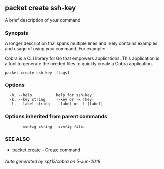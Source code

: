 ## packet create ssh-key

A brief description of your command

### Synopsis

A longer description that spans multiple lines and likely contains examples
and usage of using your command. For example:

Cobra is a CLI library for Go that empowers applications.
This application is a tool to generate the needed files
to quickly create a Cobra application.

```
packet create ssh-key [flags]
```

### Options

```
  -h, --help           help for ssh-key
  -k, --key string     --key or -k [key]
  -l, --label string   --label or -l [label]
```

### Options inherited from parent commands

```
      --config string   config file.
```

### SEE ALSO

* [packet create](packet_create.md)	 - Create command

###### Auto generated by spf13/cobra on 5-Jun-2018
